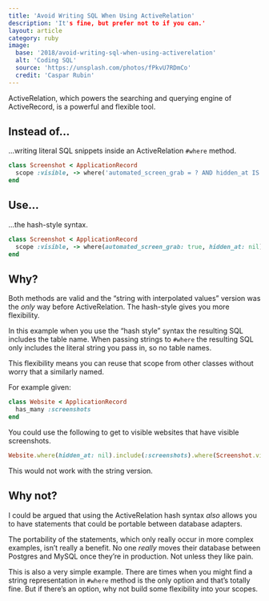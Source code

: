 ```yaml
---
title: 'Avoid Writing SQL When Using ActiveRelation'
description: 'It's fine, but prefer not to if you can.'
layout: article
category: ruby
image:
  base: '2018/avoid-writing-sql-when-using-activerelation'
  alt: 'Coding SQL'
  source: 'https://unsplash.com/photos/fPkvU7RDmCo'
  credit: 'Caspar Rubin'
---
```


ActiveRelation, which powers the searching and querying engine of ActiveRecord, is a powerful and flexible tool.

## Instead of...

...writing literal SQL snippets inside an ActiveRelation `#where` method.

```ruby
class Screenshot < ApplicationRecord
  scope :visible, -> where('automated_screen_grab = ? AND hidden_at IS NULL', true)
end
```


## Use...

...the hash-style syntax.

```ruby
class Screenshot < ApplicationRecord 
  scope :visible, -> where(automated_screen_grab: true, hidden_at: nil)
end
```


## Why?

Both methods are valid and the “string with interpolated values” version was the _only_ way before ActiveRelation. The hash-style gives you more flexibility.

In this example when you use the “hash style” syntax the resulting SQL includes the table name. When passing strings to `#where` the resulting SQL only includes the literal string you pass in, so no table names.

This flexibility means you can reuse that scope from other classes without worry that a similarly named.

For example given:

```ruby
class Website < ApplicationRecord
  has_many :screenshots
end
```

You could use the following to get to visible websites that have visible screenshots.

```ruby
Website.where(hidden_at: nil).include(:screenshots).where(Screenshot.visible)
```

This would not work with the string version.

## Why not?

I could be argued that using the ActiveRelation hash syntax _also_ allows you to have statements that could be portable between database adapters.

The portability of the statements, which only really occur in more complex examples, isn’t really a benefit. No one _really_ moves their database between Postgres and MySQL once they’re in production. Not unless they like pain.

This is also a very simple example. There are times when you might find a string representation in `#where` method is the only option and that’s totally fine. But if there’s an option, why not build some flexibility into your scopes.
